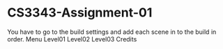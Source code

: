 # CS3343-Assignment-01

You have to go to the build settings and add each scene in to the build in order.
Menu
Level01
Level02
Level03
Credits

